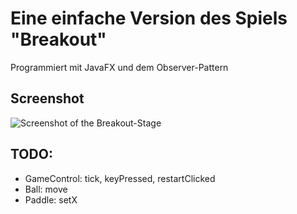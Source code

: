 # Eine einfache Version des Spiels "Breakout"
Programmiert mit JavaFX und dem Observer-Pattern
## Screenshot
![Screenshot of the Breakout-Stage](https://github.com/hrwagner/breakoutBluej/blob/main/screenshot.png)

## TODO:
* GameControl: tick, keyPressed, restartClicked 
* Ball: move
* Paddle: setX


